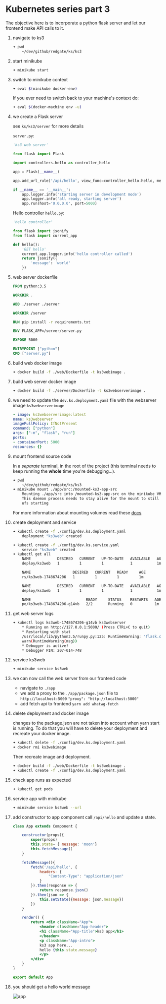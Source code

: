 # Kubernetes series part 3

The objective here is to incorporate a python flask server and let our frontend make API calls to it.

1. navigate to ks3

    ```bash
    ➜ pwd
        ~/dev/github/redgate/ks/ks3
    ```

1. start minikube

    ```bash
    ➜ minikube start
    ```

1. switch to minikube context

    ```bash
    ➜ eval $(minikube docker-env)
    ```

    If you ever need to switch back to your machine's context do:

    ```bash
    ➜ eval $(docker-machine env -u)
    ```

1. we create a Flask server

    see `ks/ks3/server` for more details

    `server.py`:

    ```py
    'ks3 web server'

    from flask import Flask

    import controllers.hello as controller_hello

    app = Flask(__name__)

    app.add_url_rule('/api/hello', view_func=controller_hello.hello, methods=['GET'])

    if __name__ == '__main__':
        app.logger.info('starting server in development mode')
        app.logger.info('all ready, starting server')
        app.run(host='0.0.0.0', port=5000)
    ```

    Hello controller `hello.py`:

    ```py
    'hello controller'

    from flask import jsonify
    from flask import current_app

    def hello():
        'GET hello'
        current_app.logger.info('hello controller called')
        return jsonify({
            'message': 'world'
        })
    ```

1. web server dockerfile

    ```dockerfile
    FROM python:3.5

    WORKDIR .

    ADD ./server ./server

    WORKDIR /server

    RUN pip install -r requirements.txt

    ENV FLASK_APP=/server/server.py

    EXPOSE 5000

    ENTRYPOINT ["python"]
    CMD ["server.py"]
    ```

1. build web docker image

    ```bash
    ➜ docker build -f ./web/Dockerfile -t ks3webimage .
    ```

1. build web server docker image

    ```bash
    ➜ docker build -f ./server/Dockerfile -t ks3webserverimage .
    ```

1. we need to update the `dev.ks.deployment.yaml` file with the webserver image `ks3webserverimage`

    ```yaml
    - image: ks3webserverimage:latest
    name: ks3webserver
    imagePullPolicy: IfNotPresent
    command: ["python"]
    args: ["-m", "flask", "run"]
    ports:
    - containerPort: 5000
    resources: {}
    ```

1. mount frontend source code

    In a _separate_ terminal, in the root of the project (this terminal needs to keep running the **whole** time you're debugging...).

    ```bash
    ➜ pwd
        ~/dev/github/redgate/ks/ks3
    ➜ minikube mount ./app/src:/mounted-ks3-app-src
        Mounting ./app/src into /mounted-ks3-app-src on the minikube VM
        This daemon process needs to stay alive for the mount to still be accessible...
        ufs starting
    ```

    For more information about mounting volumes read these [docs](https://github.com/kubernetes/minikube/blob/master/docs/host_folder_mount.md)

1. create deployment and service

    ```bash
    ➜ kubectl create -f ./config/dev.ks.deployment.yaml
        deployment "ks3web" created

    ➜ kubectl create -f ./config/dev.ks.service.yaml
        service "ks3web" created
    ➜ kubectl get all
        NAME            DESIRED   CURRENT   UP-TO-DATE   AVAILABLE   AGE
        deploy/ks3web   1         1         1            1           1m

        NAME                   DESIRED   CURRENT   READY     AGE
        rs/ks3web-1748674206   1         1         1         1m

        NAME            DESIRED   CURRENT   UP-TO-DATE   AVAILABLE   AGE
        deploy/ks3web   1         1         1            1           1m

        NAME                         READY     STATUS    RESTARTS   AGE
        po/ks3web-1748674206-g14vb   2/2       Running   0          1m
    ```

1. get web server logs

    ```bash
    ➜ kubectl logs ks3web-1748674206-g14vb ks3webserver
        * Running on http://127.0.0.1:5000/ (Press CTRL+C to quit)
        * Restarting with stat
        /usr/local/lib/python3.5/runpy.py:125: RuntimeWarning: 'flask.cli' found in sys.modules after import of package 'flask', but prior to execution of 'flask.cli'; this may result in unpredictable behaviour
        warn(RuntimeWarning(msg))
        * Debugger is active!
        * Debugger PIN: 207-014-748
    ```
1. service ks3web

    ```bash
    ➜ minikube service ks3web
    ```

1. we can now call the web server from our frontend code

    * navigate to `./app`
    * we add a proxy to the `./app/package.json` file to `http://localhost:5000`
        `"proxy": "http://localhost:5000"`
    * add fetch api to frontend
        `yarn add whatwg-fetch`

1. delete deployment and docker image

    changes to the package.json are not taken into account when yarn start is running.
    To do that you will have to delete your deployment and recreate your docker image.

    ```bash
    ➜ kubectl delete -f ./config/dev.ks.deployment.yaml
    ➜ docker rmi ks3webimage
    ```

    Then recreate image and deployment.

    ```bash
    ➜ docker build -f ./web/Dockerfile -t ks3webimage .
    ➜ kubectl create -f ./config/dev.ks.deployment.yaml
    ```

1. check app runs as expected

    ```bash
    ➜ kubectl get pods
    ```

1. service app with minikube

    ```bash
    ➜ minikube service ks3web --url
    ```

1. add constructor to app component call `/api/hello` and update a state.

    ```jsx
    class App extends Component {

        constructor(props){
            super(props)
            this.state= { message: 'moon'}
            this.fetchMessage()
        }

        fetchMessage(){
            fetch('/api/hello', {
                headers: {
                    "Content-Type": "application/json"
                }
            }).then(response => {
                return response.json()
            }).then(json => {
                this.setState({message: json.message})
            })
        }

        render() {
            return <div className="App">
                <header className="App-header">
                <h1 className="App-title">ks3 app</h1>
                </header>
                <p className="App-intro">
                ks3 app here...
                hello {this.state.message}
                </p>
            </div>
        }
    }

    export default App
    ```

1. you should get a hello world message

    ![app](./images/app.png)